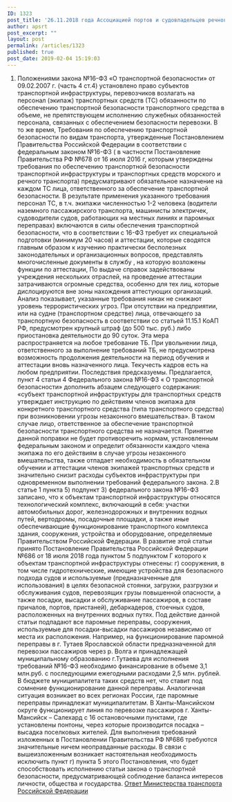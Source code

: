 ```yaml
---
ID: 1323
post_title: '26.11.2018 года Ассоциацией портов и судовладельцев речного транспорта на имя Заместителя Министра транспорта Российской Федерации Захряпина Николая Юрьевича были направлены на рассмотрение следующие вопросы:'
author: apsrt
post_excerpt: ""
layout: post
permalink: /articles/1323
published: true
post_date: 2019-02-04 15:19:03
---
```

1. Положениями закона №16-ФЗ «О транспортной безопасности» от 09.02.2007 г. (часть 4 ст.4) установлено право субъектов транспортной инфраструктуры, перевозчиков возлагать на персонал (экипаж) транспортных средств (ТС) обязанности по обеспечению транспортной безопасности транспортного средства в объеме, не препятствующем исполнению служебных обязанностей персонала, связанных с обеспечением безопасности перевозки. В то же время, Требования по обеспечению транспортной безопасности по видам транспорта, утвержденные Постановлением Правительства Российской Федерации в соответствии с федеральным законом №16-ФЗ ( в частности Постановление Правительства РФ №678 от 16 июля 2016 г, которым утверждены требования по обеспечению транспортной безопасности транспортной инфраструктуры и транспортных средств морского и речного транспорта) предусматривают обязательное назначение на каждом ТС лица, ответственного за обеспечение транспортной безопасности. В результате применения указанного требования персонал ТС, в т.ч. экипажи численностью 1-2 человека (водители наземного пассажирского транспорта, машинисты электричек, судоводители судов, работающих на местных линиях и паромных переправах) включаются в силы обеспечения транспортной безопасности, что в соответствии с 16-ФЗ требует их специальной подготовки (минимум 20 часов) и аттестации, которые сводятся главным образом к изучению практически бесполезных законодательных и организационных вопросов, представлять многочисленные документы в службу , на которую возложены функции по аттестации, По выдаче справок задействованы учреждения нескольких отраслей, на проведение аттестации затрачиваются огромные средства, особенно для тех лиц, которые дислоцируются вне зоны нахождения аттестующих организаций. Анализ показывает, указанные требования никак не снижают уровень террористических угроз.
При отсутствии на предприятии, или на судне (транспортном средстве) лица, отвечающего за транспортную безопасность в соответствии со статьей 11.15.1 КоАП РФ, предусмотрен крупный штраф (до 500 тыс. руб.) либо приостановка деятельности до 90 суток. Эта мера распространяется на любое требование ТБ. При увольнении лица, ответственного за выполнение требований ТБ, не предусмотрена возможность продолжения деятельности на период обучения и аттестации вновь назначенного лица. Текучесть кадров есть на любом предприятии. Последствия предсказуемы.
Предлагается, пункт 4 статьи 4 Федерального закона №16-ФЗ « О транспортной безопасности» дополнить абзацем следующего содержания: «субъект транспортной инфраструктуры для транспортных средств утверждает инструкцию по действиям членов экипажа для конкретного транспортного средства (типа транспортного средства) при возникновении угрозы незаконного вмешательства».
В таком случае лицо, ответственное за обеспечение транспортной безопасности транспортного средства не назначается.
Принятие данной поправки не будет противоречить нормам, установленным федеральным законом и определит обязанности каждого члена экипажа по его действиям в случае угрозы незаконного вмешательства, также отпадает необходимость в обязательном обучении и аттестации членов экипажей транспортных средств и значительно снизит расходы субъектов инфраструктуры при одновременном выполнении требований федерального закона.
2.В статье 1 пункта 5) подпункт 3) федерального закона №16-ФЗ записано, что к объектам транспортной инфраструктуры относятся технологический комплекс, включающий в себя: участки автомобильных дорог, железнодорожных и внутренних водных путей, вертодромы, посадочные площадки, а также иные обеспечивающие функционирование транспортного комплекса здания, сооружения, устройства и оборудование, определяемые Правительством Российской Федерации.
В развитие этой статьи принято Постановление Правительства Российской Федерации №686 от 18 июля 2018 года пунктом 5 подпунктом Г которого к объектам транспортной инфраструктуры отнесены: г) сооружения, в том числе гидротехнические, имеющие устройства для безопасного подхода судов и используемые (предназначенные для использования) в целях безопасной стоянки, загрузки, разгрузки и обслуживания судов, перевозящих грузы повышенной опасности, а также посадки, высадки и обслуживание пассажиров, в составе причалов, портов, пристаней), дебаркадеров, стоечных судов, расположенных на внутренних водных путях.
Под действие данной статьи подпадают все паромные переправы, сооружения, используемые для посадки-высадки пассажиров независимо от места их расположения.
Например, на функционирование паромной переправы в г. Тутаев Ярославской области предназначенной для перевозки пассажиров через р. Волга и принадлежащей муниципальному образованию г.Тутаева для исполнения требований №16-ФЗ необходимо финансирование в объеме 3,1 млн.руб. с последующими ежегодными расходами 2,5 млн. рублей. В бюджете муниципалитета таких средств нет, что ставит под сомнение функционирование данной переправы. Аналогичная ситуация возникает во всех регионах России, где паромные переправы принадлежат муниципалитетам.
В Ханты-Мансийском округе функционирует линия по перевозке пассажиров г. Ханты-Мансийск – Салехард с 16 остановочными пунктами, где установлены понтоны, через которые производится посадка – высадка поселковых жителей. Для выполнения требований изложенных в Постановлении Правительства РФ №686 требуются значительные ничем неоправданные расходы.
В связи с вышеизложенным возникает настоятельная необходимость исключить пункт г) пункта 5 этого Постановления, что будет способствовать исполнению статьи закона о транспортной безопасности, предусматривающей соблюдение баланса интересов личности, общества и государства.
<a href="http://www.apsrt.ru/wp-content/uploads/Ответ-Министерства-транспорта-Российской-Федерации.pdf">Ответ Министерства транспорта Российской Федерации</a>